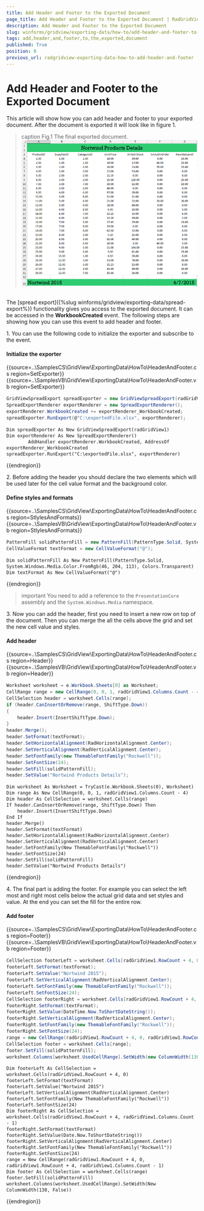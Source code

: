 ```yaml
---
title: Add Header and Footer to the Exported Document
page_title: Add Header and Footer to the Exported Document | RadGridView
description: Add Header and Footer to the Exported Document
slug: winforms/gridview/exporting-data/how-to/add-header-and-footer-to-the-exported-document
tags: add,header,and,footer,to,the,exported,document
published: True
position: 0
previous_url: radgridview-exporting-data-how-to-add-header-and-footer
---
```


# Add Header and Footer to the Exported Document

This article will show how you can add header and footer to your exported document. After the document is exported it will look like in figure 1.

>caption Fig.1 The final exported document.
![radgridview-exporting-data-how-to-add-header-and-footer 001](images/radgridview-exporting-data-how-to-add-header-and-footer001.png)

## 

The [spread export]({%slug winforms/gridview/exporting-data/spread-export%}) functionality gives you access to the exported document. It can be accessed in the __WorkbookCreated__ event. The following steps are showing how you can use this event to add header and footer.

1\. You can use the following code to initialize the exporter and subscribe to the event.

#### Initialize the exporter

{{source=..\SamplesCS\GridView\ExportingData\HowTo\HeaderAndFooter.cs region=SetExporter}} 
{{source=..\SamplesVB\GridView\ExportingData\HowTo\HeaderAndFooter.vb region=SetExporter}} 

````C#
GridViewSpreadExport spreadExporter = new GridViewSpreadExport(radGridView1);
SpreadExportRenderer exportRenderer = new SpreadExportRenderer();
exportRenderer.WorkbookCreated += exportRenderer_WorkbookCreated;
spreadExporter.RunExport(@"C:\exportedFile.xlsx", exportRenderer);

````
````VB.NET
Dim spreadExporter As New GridViewSpreadExport(radGridView1)
Dim exportRenderer As New SpreadExportRenderer()
        AddHandler exportRenderer.WorkbookCreated, AddressOf exportRenderer_WorkbookCreated
spreadExporter.RunExport("C:\exportedFile.xlsx", exportRenderer)

````

{{endregion}} 

2\. Before adding the header you should declare the two elements which will be used later for the cell value format and the background color.

#### Define styles and formats

{{source=..\SamplesCS\GridView\ExportingData\HowTo\HeaderAndFooter.cs region=StlylesAndFormats}} 
{{source=..\SamplesVB\GridView\ExportingData\HowTo\HeaderAndFooter.vb region=StlylesAndFormats}} 

````C#
PatternFill solidPatternFill = new PatternFill(PatternType.Solid, System.Windows.Media.Color.FromRgb(46, 204, 113), Colors.Transparent);
CellValueFormat textFormat = new CellValueFormat("@");

````
````VB.NET
Dim solidPatternFill As New PatternFill(PatternType.Solid, System.Windows.Media.Color.FromRgb(46, 204, 113), Colors.Transparent)
Dim textFormat As New CellValueFormat("@")

````

{{endregion}} 

>important You need to add a reference to the `PresentationCore` assembly and the `System.Windows.Media` namespace.

3\. Now you can add the header, first you need to insert a new row on top of the document. Then you can merge the all the cells above the grid and set the new cell value and styles.

#### Add header

{{source=..\SamplesCS\GridView\ExportingData\HowTo\HeaderAndFooter.cs region=Header}} 
{{source=..\SamplesVB\GridView\ExportingData\HowTo\HeaderAndFooter.vb region=Header}} 

````C#
Worksheet worksheet = e.Workbook.Sheets[0] as Worksheet;
CellRange range = new CellRange(0, 0, 1, radGridView1.Columns.Count - 4);
CellSelection header = worksheet.Cells[range];
if (header.CanInsertOrRemove(range, ShiftType.Down))
{
    header.Insert(InsertShiftType.Down);
}
header.Merge();
header.SetFormat(textFormat);
header.SetHorizontalAlignment(RadHorizontalAlignment.Center);
header.SetVerticalAlignment(RadVerticalAlignment.Center);
header.SetFontFamily(new ThemableFontFamily("Rockwell"));
header.SetFontSize(24);
header.SetFill(solidPatternFill);
header.SetValue("Nortwind Products Details");

````
````VB.NET
Dim worksheet As Worksheet = TryCast(e.Workbook.Sheets(0), Worksheet)
Dim range As New CellRange(0, 0, 1, radGridView1.Columns.Count - 4)
Dim header As CellSelection = worksheet.Cells(range)
If header.CanInsertOrRemove(range, ShiftType.Down) Then
    header.Insert(InsertShiftType.Down)
End If
header.Merge()
header.SetFormat(textFormat)
header.SetHorizontalAlignment(RadHorizontalAlignment.Center)
header.SetVerticalAlignment(RadVerticalAlignment.Center)
header.SetFontFamily(New ThemableFontFamily("Rockwell"))
header.SetFontSize(24)
header.SetFill(solidPatternFill)
header.SetValue("Nortwind Products Details")

````

{{endregion}} 

4\. The final part is adding the footer. For example you can select the left most and right most cells below the actual grid data and set styles and value. At the end you can set the fill for the entire row.

#### Add footer

{{source=..\SamplesCS\GridView\ExportingData\HowTo\HeaderAndFooter.cs region=Footer}} 
{{source=..\SamplesVB\GridView\ExportingData\HowTo\HeaderAndFooter.vb region=Footer}} 

````C#
CellSelection footerLeft = worksheet.Cells[radGridView1.RowCount + 4, 0];
footerLeft.SetFormat(textFormat);
footerLeft.SetValue("Nortwind 2015");
footerLeft.SetVerticalAlignment(RadVerticalAlignment.Center);
footerLeft.SetFontFamily(new ThemableFontFamily("Rockwell"));
footerLeft.SetFontSize(24);
CellSelection footerRight = worksheet.Cells[radGridView1.RowCount + 4, radGridView1.Columns.Count - 1];
footerRight.SetFormat(textFormat);
footerRight.SetValue(DateTime.Now.ToShortDateString());
footerRight.SetVerticalAlignment(RadVerticalAlignment.Center);
footerRight.SetFontFamily(new ThemableFontFamily("Rockwell"));
footerRight.SetFontSize(24);
range = new CellRange(radGridView1.RowCount + 4, 0, radGridView1.RowCount + 4, radGridView1.Columns.Count - 1);
CellSelection footer = worksheet.Cells[range];
footer.SetFill(solidPatternFill);
worksheet.Columns[worksheet.UsedCellRange].SetWidth(new ColumnWidth(130, false));

````
````VB.NET
Dim footerLeft As CellSelection = worksheet.Cells(radGridView1.RowCount + 4, 0)
footerLeft.SetFormat(textFormat)
footerLeft.SetValue("Nortwind 2015")
footerLeft.SetVerticalAlignment(RadVerticalAlignment.Center)
footerLeft.SetFontFamily(New ThemableFontFamily("Rockwell"))
footerLeft.SetFontSize(24)
Dim footerRight As CellSelection = worksheet.Cells(radGridView1.RowCount + 4, radGridView1.Columns.Count - 1)
footerRight.SetFormat(textFormat)
footerRight.SetValue(Date.Now.ToShortDateString())
footerRight.SetVerticalAlignment(RadVerticalAlignment.Center)
footerRight.SetFontFamily(New ThemableFontFamily("Rockwell"))
footerRight.SetFontSize(24)
range = New CellRange(radGridView1.RowCount + 4, 0, radGridView1.RowCount + 4, radGridView1.Columns.Count - 1)
Dim footer As CellSelection = worksheet.Cells(range)
footer.SetFill(solidPatternFill)
worksheet.Columns(worksheet.UsedCellRange).SetWidth(New ColumnWidth(130, False))

````

{{endregion}} 



